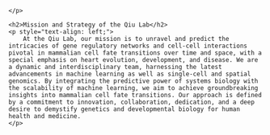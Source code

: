 <!-- Ai -->
<!-- Do not remove any tags, just edit the text in between -->

<div>
	<p>

	</p>

    <h2>Mission and Strategy of the Qiu Lab</h2>
    <p style="text-align: left;">
        At the Qiu Lab, our mission is to unravel and predict the intricacies of gene regulatory networks and cell-cell interactions pivotal in mammalian cell fate transitions over time and space, with a special emphasis on heart evolution, development, and disease. We are a dynamic and interdisciplinary team, harnessing the latest advancements in machine learning as well as single-cell and spatial genomics. By integrating the predictive power of systems biology with the scalability of machine learning, we aim to achieve groundbreaking insights into mammalian cell fate transitions. Our approach is defined by a commitment to innovation, collaboration, dedication, and a deep desire to demystify genetics and developmental biology for human health and medicine. 
    </p>

</div>
